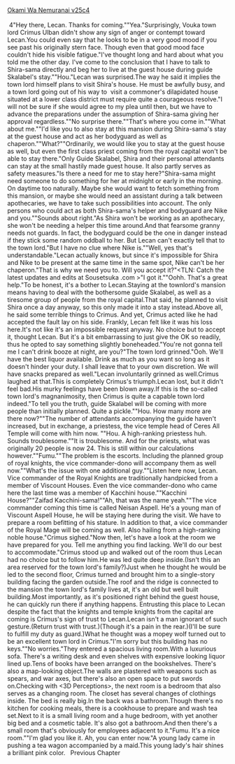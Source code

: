 [Okami Wa Nemuranai v25c4](https://www.sousetsuka.com/2020/08/okami-wa-nemuranai-254.html)
<br/><br/>
 4"Hey there, Lecan. Thanks for coming.""Yea."Surprisingly, Vouka town lord Crimus Ulban didn't show any sign of anger or contempt toward Lecan.You could even say that he looks to be in a very good mood if you see past his originally stern face. Though even that good mood face couldn't hide his visible fatigue."I've thought long and hard about what you told me the other day. I've come to the conclusion that I have to talk to Shira-sama directly and beg her to live at the guest house during guide Skalabel's stay.""Hou."Lecan was surprised.The way he said it implies the town lord himself plans to visit Shira's house. He must be awfully busy, and a town lord going out of his way to  visit a commoner's dilapidated house situated at a lower class district must require quite a courageous resolve."I will not be sure if she would agree to my plea until then, but we have to advance the preparations under the assumption of Shira-sama giving her approval regardless.""No surprise there.""That's where you come in.""What about me.""I'd like you to also stay at this mansion during Shira-sama's stay at the guest house and act as her bodyguard as well as chaperon.""What?""Ordinarily, we would like you to stay at the guest house as well, but even the first class priest coming from the royal capital won't be able to stay there."Only Guide Skalabel, Shira and their personal attendants can stay at the small hastily made guest house. It also partly serves as safety measures."Is there a need for me to stay here?"Shira-sama might need someone to do something for her at midnight or early in the morning. On daytime too naturally. Maybe she would want to fetch something from this mansion, or maybe she would need an assistant during a talk between apothecaries, we have to take such possibilities into account. The only persons who could act as both Shira-sama's helper and bodyguard are Nike and you.""Sounds about right."As Shira won't be working as an apothecary, she won't be needing a helper this time around.And that fearsome granny needs not guards. In fact, the bodyguard could be the one in danger instead if they stick some random oddball to her. But Lecan can't exactly tell that to the town lord."But I have no clue where Nike is.""Well, yes that's understandable."Lecan actually knows, but since it's impossible for Shira and Nike to be present at the same time in the same spot, Nike can't be her chaperon."That is why we need you to. Will you accept it?"<TLN: Catch the latest updates and edits at Sousetsuka .com >"I got it.""Oohh. That's a great help."To be honest, it's a bother to Lecan.Staying at the townlord's mansion means having to deal with the bothersome guide Skalabel, as well as a tiresome group of people from the royal capital.That said, he planned to visit Shira once a day anyway, so this only made it into a stay instead.Above all, he said some terrible things to Crimus. And yet, Crimus acted like he had accepted the fault lay on his side. Frankly, Lecan felt like it was his loss here.It's not like it's an impossible request anyway. No choice but to accept it, thought Lecan. But it's a bit embarrassing to just give the OK so readily, thus he opted to say something slightly boneheaded."You're not gonna tell me I can't drink booze at night, are you?"The town lord grinned."Ooh. We'll have the best liquor available. Drink as much as you want so long as it doesn't hinder your duty. I shall leave that to your own discretion. We will have snacks prepared as well."Lecan involuntarily grinned as well.Crimus laughed at that.This is completely Crimus's triumph.Lecan lost, but it didn't feel bad.His murky feelings have been blown away.If this is the so-called town lord's magnanimosity, then Crimus is quite a capable town lord indeed."To tell you the truth, guide Skalabel will be coming with more people than initially planned. Quite a pickle.""Hou. How many more are there now?""The number of attendants accompanying the guide haven't increased, but in exchange, a priestess, the vice temple head of Ceres All Temple will come with him now. ""Hou. A high-ranking priestess huh. Sounds troublesome.""It is troublesome. And for the priests, what was originally 20 people is now 24. This is still within our calculations however.""Fumu.""The problem is the escorts. Including the planned group of royal knights, the vice commander-dono will accompany them as well now.""What's the issue with one additional guy.""Listen here now, Lecan. Vice commander of the Royal Knights are traditionally handpicked from a member of Viscount Houses. Even the vice commander-dono who came here the last time was a member of Kacchini house.""Kacchini House?""Zaifad Kacchini-sama!""Ah, that was the name yeah.""The vice commander coming this time is called Neisan Aspell. He's a young man of Viscount Aspell House, he will be staying here during the visit. We have to prepare a room befitting of his stature. In addition to that, a vice commander of the Royal Mage will be coming as well. Also hailing from a high-ranking noble house."Crimus sighed."Now then, let's have a look at the room we have prepared for you. Tell me anything you find lacking. We'll do our best to accommodate."Crimus stood up and walked out of the room thus Lecan had no choice but to follow him.He was led quite deep inside.(Isn't this an area reserved for the town lord's family?)Just when he thought he would be led to the second floor, Crimus turned and brought him to a single-story building facing the garden outside.The roof and the ridge is connected to the mansion the town lord's family lives at, it's an old but well built building.Most importantly, as it's positioned right behind the guest house, he can quickly run there if anything happens. Entrusting this place to Lecan despite the fact that the knights and temple knights from the capital are coming is Crimus's sign of trust to Lecan.Lecan isn't a man ignorant of such gesture.(Return trust with trust.)(Though it's a pain in the rear.)(I'll be sure to fulfill my duty as guard.)What he thought was a mopey wolf turned out to be an excellent town lord in Crimus."I'm sorry but this building has no keys.""No worries."They entered a spacious living room.With a luxurious sofa. There's a writing desk and even shelves with expensive looking liquor lined up.Tens of books have been arranged on the bookshelves. There's also a map-looking object.The walls are plastered with weapons such as spears, and war axes, but there's also an open space to put swords on.Checking with <3D Perceptions>, the next room is a bedroom that also serves as a changing room. The closet has several changes of clothings inside. The bed is really big.In the back was a bathroom.Though there's no kitchen for cooking meals, there is a cookhouse to prepare and wash tea set.Next to it is a small living room and a huge bedroom, with yet another big bed and a cosmetic table. It's also got a bathroom.And then there's a small room that's obviously for employees adjacent to it."Fumu. It's a nice room.""I'm glad you like it. Ah, you can enter now."A young lady came in pushing a tea wagon accompanied by a maid.This young lady's hair shines a brilliant pink color.   Previous Chapter <br/>
